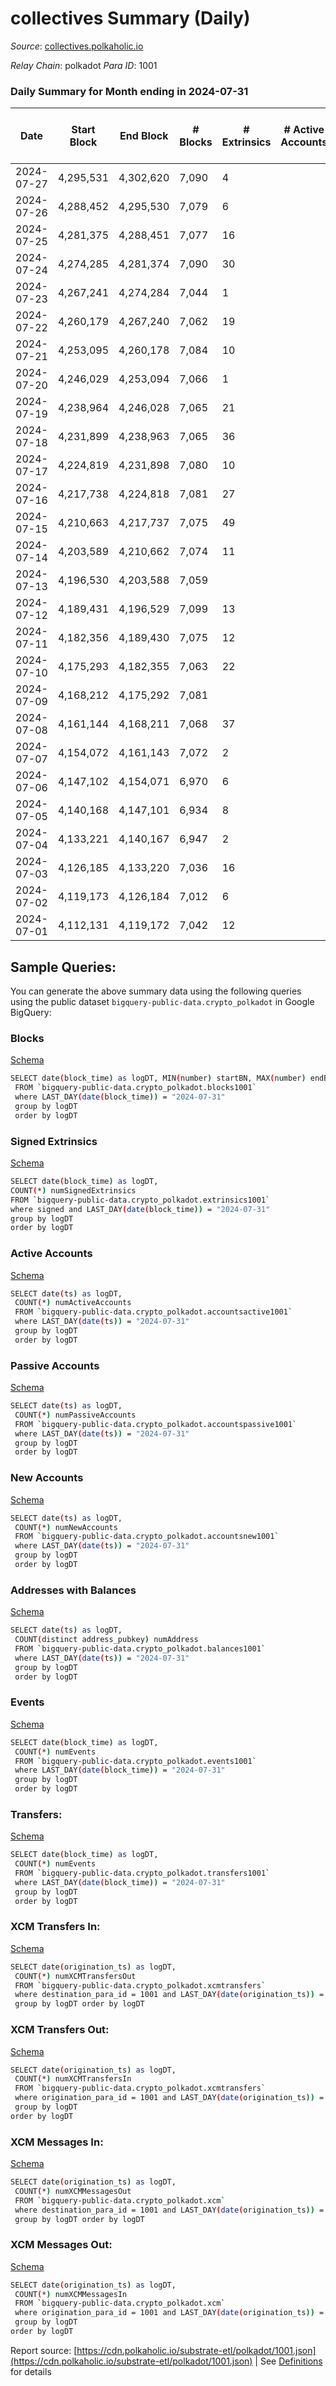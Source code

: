 # collectives Summary (Daily)

_Source_: [collectives.polkaholic.io](https://collectives.polkaholic.io)

*Relay Chain*: polkadot
*Para ID*: 1001



### Daily Summary for Month ending in 2024-07-31


| Date    | Start Block | End Block | # Blocks | # Extrinsics | # Active Accounts | # Passive Accounts | # New Accounts | # Addresses | # Events  | # Transfers ($USD) | # XCM Transfers In ($USD) | # XCM Transfers Out ($USD) | # XCM In | # XCM Out | Issues |
|---------|-------------|-----------|----------|--------------|-------------------|--------------------|----------------|-------------|-----------|--------------------|---------------------------|----------------------------|----------|-----------|--------|
| 2024-07-27 | 4,295,531 | 4,302,620 | 7,090 | 4 |  |  |  | 126 | 14,224 |   |   |   |  |  |  |
| 2024-07-26 | 4,288,452 | 4,295,530 | 7,079 | 6 |  |  |  | 126 | 14,236 | 33  |   |   |  |  |  |
| 2024-07-25 | 4,281,375 | 4,288,451 | 7,077 | 16 |  |  |  | 128 | 14,326 | 26  |   |   |  |  |  |
| 2024-07-24 | 4,274,285 | 4,281,374 | 7,090 | 30 |  |  |  | 127 | 14,347 |   |   |   |  |  |  |
| 2024-07-23 | 4,267,241 | 4,274,284 | 7,044 | 1 |  |  |  | 127 | 14,146 |   |   |   |  |  |  |
| 2024-07-22 | 4,260,179 | 4,267,240 | 7,062 | 19 |  |  |  | 127 | 14,296 | 49  |   |   |  |  |  |
| 2024-07-21 | 4,253,095 | 4,260,178 | 7,084 | 10 |  |  |  | 126 | 14,208 |   |   |   |  |  |  |
| 2024-07-20 | 4,246,029 | 4,253,094 | 7,066 | 1 |  |  |  | 126 | 14,159 |   |   |   |  |  |  |
| 2024-07-19 | 4,238,964 | 4,246,028 | 7,065 | 21 |  |  |  | 126 | 14,239 |   |   |   |  |  |  |
| 2024-07-18 | 4,231,899 | 4,238,963 | 7,065 | 36 |  |  |  | 126 | 14,357 | 26  |   |   |  |  |  |
| 2024-07-17 | 4,224,819 | 4,231,898 | 7,080 | 10 |  |  |  | 126 | 14,259 | 26  |   |   |  |  |  |
| 2024-07-16 | 4,217,738 | 4,224,818 | 7,081 | 27 |  |  |  | 126 | 14,420 | 52  |   |   |  |  |  |
| 2024-07-15 | 4,210,663 | 4,217,737 | 7,075 | 49 |  |  |  | 124 | 14,524 | 52  |   |   |  |  |  |
| 2024-07-14 | 4,203,589 | 4,210,662 | 7,074 | 11 |  |  |  | 124 | 14,287 |   |   |   |  |  |  |
| 2024-07-13 | 4,196,530 | 4,203,588 | 7,059 |  |  |  |  | 124 | 14,196 |   |   |   |  |  |  |
| 2024-07-12 | 4,189,431 | 4,196,529 | 7,099 | 13 |  |  |  | 124 | 14,312 | 26  |   |   |  |  |  |
| 2024-07-11 | 4,182,356 | 4,189,430 | 7,075 | 12 |  |  |  | 124 | 14,257 |   |   |   |  |  |  |
| 2024-07-10 | 4,175,293 | 4,182,355 | 7,063 | 22 |  |  |  | 124 | 14,259 |   |   |   |  |  |  |
| 2024-07-09 | 4,168,212 | 4,175,292 | 7,081 |  |  |  |  |  |  |   |   |   |  |  |  |
| 2024-07-08 | 4,161,144 | 4,168,211 | 7,068 | 37 |  |  |  |  | 14,372 | 26  |   |   |  |  |  |
| 2024-07-07 | 4,154,072 | 4,161,143 | 7,072 | 2 |  |  |  |  | 14,171 |   |   |   |  |  |  |
| 2024-07-06 | 4,147,102 | 4,154,071 | 6,970 | 6 |  |  |  |  | 13,980 |   |   |   |  |  |  |
| 2024-07-05 | 4,140,168 | 4,147,101 | 6,934 | 8 |  |  |  |  | 13,937 | 26  |   |   |  |  |  |
| 2024-07-04 | 4,133,221 | 4,140,167 | 6,947 | 2 |  |  |  |  | 13,901 |   |   |   |  |  |  |
| 2024-07-03 | 4,126,185 | 4,133,220 | 7,036 | 16 |  |  |  |  | 14,199 | 26  |   |   |  |  |  |
| 2024-07-02 | 4,119,173 | 4,126,184 | 7,012 | 6 |  |  |  |  | 14,162 |   |   |   |  |  |  |
| 2024-07-01 | 4,112,131 | 4,119,172 | 7,042 | 12 |  |  |  |  | 14,206 | 26  |   |   |  |  |  |

## Sample Queries:
You can generate the above summary data using the following queries using the public dataset `bigquery-public-data.crypto_polkadot` in Google BigQuery:


### Blocks 

[Schema](https://github.com/colorfulnotion/substrate-etl/blob/main/schema/blocks.json)

```bash
SELECT date(block_time) as logDT, MIN(number) startBN, MAX(number) endBN, COUNT(*) numBlocks 
 FROM `bigquery-public-data.crypto_polkadot.blocks1001`  
 where LAST_DAY(date(block_time)) = "2024-07-31" 
 group by logDT 
 order by logDT
```

### Signed Extrinsics 

[Schema](https://github.com/colorfulnotion/substrate-etl/blob/main/schema/extrinsics.json)

```bash
SELECT date(block_time) as logDT, 
COUNT(*) numSignedExtrinsics 
FROM `bigquery-public-data.crypto_polkadot.extrinsics1001`  
where signed and LAST_DAY(date(block_time)) = "2024-07-31" 
group by logDT 
order by logDT
```

### Active Accounts 

[Schema](https://github.com/colorfulnotion/substrate-etl/blob/main/schema/accountsactive.json)

```bash
SELECT date(ts) as logDT, 
 COUNT(*) numActiveAccounts 
 FROM `bigquery-public-data.crypto_polkadot.accountsactive1001` 
 where LAST_DAY(date(ts)) = "2024-07-31" 
 group by logDT 
 order by logDT
```

### Passive Accounts 

[Schema](https://github.com/colorfulnotion/substrate-etl/blob/main/schema/accountspassive.json)

```bash
SELECT date(ts) as logDT, 
 COUNT(*) numPassiveAccounts 
 FROM `bigquery-public-data.crypto_polkadot.accountspassive1001` 
 where LAST_DAY(date(ts)) = "2024-07-31" 
 group by logDT 
 order by logDT
```

### New Accounts 

[Schema](https://github.com/colorfulnotion/substrate-etl/blob/main/schema/accountsnew.json)

```bash
SELECT date(ts) as logDT, 
 COUNT(*) numNewAccounts 
 FROM `bigquery-public-data.crypto_polkadot.accountsnew1001` 
 where LAST_DAY(date(ts)) = "2024-07-31" 
 group by logDT
 order by logDT
```

### Addresses with Balances 

[Schema](https://github.com/colorfulnotion/substrate-etl/blob/main/schema/balances.json)

```bash
SELECT date(ts) as logDT,
 COUNT(distinct address_pubkey) numAddress 
 FROM `bigquery-public-data.crypto_polkadot.balances1001` 
 where LAST_DAY(date(ts)) = "2024-07-31" 
 group by logDT 
 order by logDT
```

### Events 

[Schema](https://github.com/colorfulnotion/substrate-etl/blob/main/schema/events.json)

```bash
SELECT date(block_time) as logDT, 
 COUNT(*) numEvents 
 FROM `bigquery-public-data.crypto_polkadot.events1001` 
 where LAST_DAY(date(block_time)) = "2024-07-31" 
 group by logDT 
 order by logDT
```

### Transfers:

[Schema](https://github.com/colorfulnotion/substrate-etl/blob/main/schema/transfers.json)

```bash
SELECT date(block_time) as logDT, 
 COUNT(*) numEvents 
 FROM `bigquery-public-data.crypto_polkadot.transfers1001` 
 where LAST_DAY(date(block_time)) = "2024-07-31" 
 group by logDT 
 order by logDT
```

### XCM Transfers In: 

[Schema](https://github.com/colorfulnotion/substrate-etl/blob/main/schema/xcmtransfers.json)

```bash
SELECT date(origination_ts) as logDT, 
 COUNT(*) numXCMTransfersOut 
 FROM `bigquery-public-data.crypto_polkadot.xcmtransfers` 
 where destination_para_id = 1001 and LAST_DAY(date(origination_ts)) = "2024-07-31" 
 group by logDT order by logDT
```

### XCM Transfers Out: 

[Schema](https://github.com/colorfulnotion/substrate-etl/blob/main/schema/xcmtransfers.json)

```bash
SELECT date(origination_ts) as logDT, 
 COUNT(*) numXCMTransfersIn 
 FROM `bigquery-public-data.crypto_polkadot.xcmtransfers` 
 where origination_para_id = 1001 and LAST_DAY(date(origination_ts)) = "2024-07-31" 
 group by logDT 
order by logDT
```

### XCM Messages In: 

[Schema](https://github.com/colorfulnotion/substrate-etl/blob/main/schema/xcm.json)

```bash
SELECT date(origination_ts) as logDT, 
 COUNT(*) numXCMMessagesOut 
 FROM `bigquery-public-data.crypto_polkadot.xcm` 
 where destination_para_id = 1001 and LAST_DAY(date(origination_ts)) = "2024-07-31" 
 group by logDT order by logDT
```

### XCM Messages Out: 

[Schema](https://github.com/colorfulnotion/substrate-etl/blob/main/schema/xcm.json)

```bash
SELECT date(origination_ts) as logDT, 
 COUNT(*) numXCMMessagesIn 
 FROM `bigquery-public-data.crypto_polkadot.xcm` 
 where origination_para_id = 1001 and LAST_DAY(date(origination_ts)) = "2024-07-31" 
 group by logDT 
order by logDT
```


Report source: [https://cdn.polkaholic.io/substrate-etl/polkadot/1001.json](https://cdn.polkaholic.io/substrate-etl/polkadot/1001.json) | See [Definitions](/DEFINITIONS.md) for details
